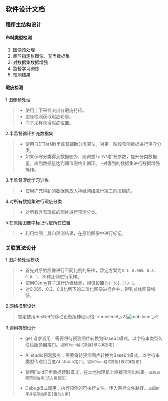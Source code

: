 ## 软件设计文档

### 程序主结构设计
#### 布料类型检测

1.	图像预处理	
2.	裁剪指定张图像，充当数据集
3.	对数据集数据增强
4.	监督学习训练
5.	预测结果

#### 瑕疵检测
1.图像预处理
> - 使用上下采样突出各瑕疵特征。
> - 边缘检测获取瑕疵轮廓。
> - 向下采样获得瑕疵位置。

2.半监督循环扩充数据集
> - 使用自研TorNN半监督辅助分类算法，对第一阶段预测数据进行保守分类。
> - 如果保守分类得到数据较少，则调整TorNN扩充参数，提升分类数据量。直到数据量达到阈值则终止循环。
> -对得到的数据集进行数据增强操作。

3.半监督深度学习训练

> - 使用扩充得到的数据集放入神经网络进行第二阶段训练。

4.对所有数据集进行瑕疵分类

> - 对所有含有瑕疵的图片进行预测分类。

5.在原始图像中标记瑕疵所在位置

> - 利用绘图工具和预测结果，在原始图像中进行标记。
### 关联算法设计
1.图片预处理模块
> - 首先对原始图像进行不同比例的采样，暂定方案为`0.1、0.065、0.3、0.8、1、2`5种比例进行采样。
> - 使用Canny算子进行边缘检测，阈值设置为`[:30],[70:]`。
> - 对0.065、0.3、0.8比例下的二值化图像进行合并，得到总体图像特征。

2.网络模型设计

> 暂定使用ResNet的移动设备版神经网络--mobilenet_v2
![mobilenet_v2][1]

3.调用机制设计
> - get 请求调用：需要将待预测图片转换为Base64模式，以字符串类型传递给服务器接口。`返回Json格式数据[该方案暂定]`
> 
> - AI studio预测服务：需要将待预测图片转换为Base64模式，以字符串类型传递给百度AI studio接口。`返回Json格式数据[该方案暂定]`
> - 使用Fluid异步数据读取模式，在本地物理机上直接预测出结果。`直接返回预测结果[该方案暂定]`
> - Debug模式调用：执行预测的可执行文件，传入目标文件路径。`返回结果并渲染结果图[当前方案]`


  [1]: https://wx2.sinaimg.cn/mw690/df5193a5ly1g3jl38ldivj20d90eb0ts.jpg